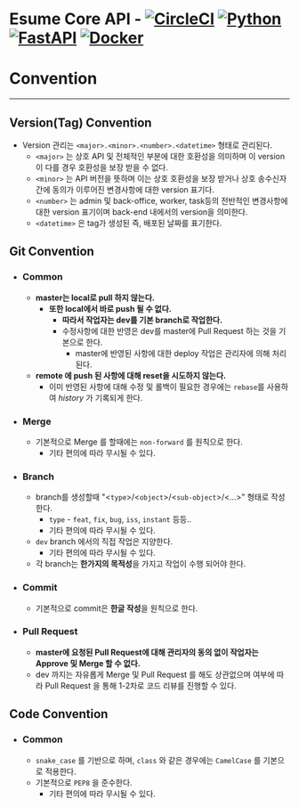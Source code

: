 # **Esume Core API** - [![CircleCI](https://circleci.com/gh/LuxQuad/esume-core-api/tree/master.svg?style=svg&circle-token=36c9a40ddbf32c1d59030908ef15af6f6c1a05d5)](https://circleci.com/gh/LuxQuad/esume-core-api/tree/master) [![Python](https://img.shields.io/badge/python-3.7.4-brightgreen.svg)]() [![FastAPI](https://img.shields.io/badge/FastAPI-0.1.4-brightgreen.svg)]() [![Docker](https://img.shields.io/badge/docker_engine-20.1.2-brightgreen.svg)]() 

# **Convention** 
---
## **Version(Tag) Convention**
* Version 관리는 `<major>.<minor>.<number>.<datetime>` 형태로 관리된다.
    * `<major>` 는 상호 API 및 전체적인 부분에 대한 호환성을 의미하며 이 version이 다를 경우 호환성을 보장 받을 수 없다.
    * `<minor>` 는 API 버전을 뜻하며 이는 상호 호환성을 보장 받거나 상호 송수신자간에 동의가 이루어진 변경사항에 대한 version 표기다.
    * `<number>` 는 admin 및 back-office, worker, task등의 전반적인 변경사항에 대한 version 표기이며 back-end 내에서의 version을 의미한다.
    * `<datetime>` 은 tag가 생성된 즉, 배포된 날짜를 표기한다.


## **Git Convention**
* ### Common
    * **master는 local로 pull 하지 않는다.**
        * **또한 local에서 바로 push 될 수 없다.**
            * **따라서 작업자는 dev를 기본 branch로 작업한다.**
            * 수정사항에 대한 반영은 dev를 master에 Pull Request 하는 것을 기본으로 한다.
                * master에 반영된 사항에 대한 deploy 작업은 관리자에 의해 처리된다.
    * **remote 에 push 된 사항에 대해 reset을 시도하지 않는다.**
        * 이미 반영된 사항에 대해 수정 및 롤백이 필요한 경우에는 `rebase`를 사용하여 *history* 가 기록되게 한다.

* ### Merge
    * 기본적으로 Merge 를 할때에는 `non-forward` 를 원칙으로 한다.
        * 기타 편의에 따라 무시될 수 있다.
    
* ### Branch
    * branch를 생성할때 "<`type`>/<`object`>/<`sub-object`>/<...>" 형태로 작성한다.
        * `type` - `feat`, `fix`, `bug`, `iss`, `instant` 등등..
        * 기타 편의에 따라 무시될 수 있다. 
    * `dev` branch 에서의 직접 작업은 지양한다.
        * 기타 편의에 따라 무시될 수 있다. 
    * 각 branch는 **한가지의 목적성**을 가지고 작업이 수행 되어야 한다.

* ### Commit
    * 기본적으로 commit은 **한글 작성**을 원칙으로 한다.
    
* ### Pull Request
    * **master에 요청된 Pull Request에 대해 관리자의 동의 없이 작업자는 Approve 및 Merge 할 수 없다.**
    * dev 까지는 자유롭게 Merge 및 Pull Request 를 해도 상관없으며 여부에 따라 Pull Request 을 통해 1-2차로 코드 리뷰를 진행할 수 있다.

## **Code Convention**
* ### Common
    * `snake_case` 를 기반으로 하며, `class` 와 같은 경우에는 `CamelCase` 를 기본으로 적용한다.
    * 기본적으로 `PEP8` 을 준수한다.
        * 기타 편의에 따라 무시될 수 있다.
